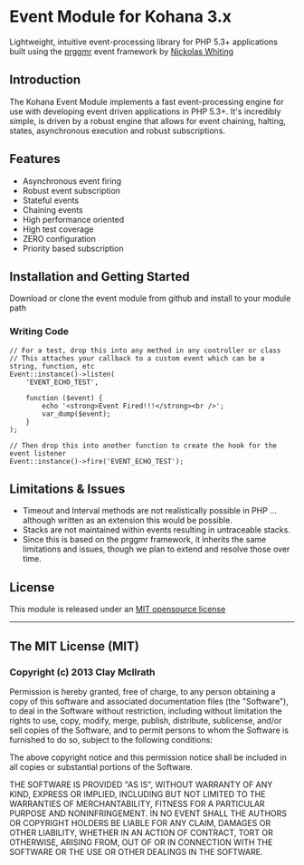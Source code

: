# Event Module for Kohana 3.x

Lightweight, intuitive event-processing library for PHP 5.3+ applications built using the [prggmr](https://github.com/nwhitingx/prggmr) event framework by [Nickolas Whiting](http://github.com/nwhitingx)

## Introduction

The Kohana Event Module implements a fast event-processing engine for use with developing
event driven applications in PHP 5.3+. It's incredibly simple, is driven by
a robust engine that allows for event chaining, halting, states,
asynchronous execution and robust subscriptions.

## Features

* Asynchronous event firing
* Robust event subscription
* Stateful events
* Chaining events
* High performance oriented
* High test coverage
* ZERO configuration
* Priority based subscription

## Installation and Getting Started

Download or clone the event module from github and install to your module path

### Writing Code

	// For a test, drop this into any method in any controller or class
	// This attaches your callback to a custom event which can be a string, function, etc
	Event::instance()->listen(
		'EVENT_ECHO_TEST', 

		function ($event) { 
			echo '<strong>Event Fired!!!</strong><br />'; 
			var_dump($event); 
		}
	);

	// Then drop this into another function to create the hook for the event listener
    Event::instance()->fire('EVENT_ECHO_TEST');


## Limitations & Issues

* Timeout and Interval methods are not realistically possible in PHP ... although written as an extension this would be possible.
* Stacks are not maintained within events resulting in untraceable stacks.
* Since this is based on the prggmr framework, it inherits the same limitations and issues, though we plan to extend and resolve those over time.

## License

This module is released under an [MIT opensource license](http://opensource.org/licenses/MIT)

----
## The MIT License (MIT)

### Copyright (c) 2013 Clay McIlrath

Permission is hereby granted, free of charge, to any person obtaining a copy
of this software and associated documentation files (the "Software"), to deal
in the Software without restriction, including without limitation the rights
to use, copy, modify, merge, publish, distribute, sublicense, and/or sell
copies of the Software, and to permit persons to whom the Software is
furnished to do so, subject to the following conditions:

The above copyright notice and this permission notice shall be included in
all copies or substantial portions of the Software.

THE SOFTWARE IS PROVIDED "AS IS", WITHOUT WARRANTY OF ANY KIND, EXPRESS OR
IMPLIED, INCLUDING BUT NOT LIMITED TO THE WARRANTIES OF MERCHANTABILITY,
FITNESS FOR A PARTICULAR PURPOSE AND NONINFRINGEMENT. IN NO EVENT SHALL THE
AUTHORS OR COPYRIGHT HOLDERS BE LIABLE FOR ANY CLAIM, DAMAGES OR OTHER
LIABILITY, WHETHER IN AN ACTION OF CONTRACT, TORT OR OTHERWISE, ARISING FROM,
OUT OF OR IN CONNECTION WITH THE SOFTWARE OR THE USE OR OTHER DEALINGS IN
THE SOFTWARE.
